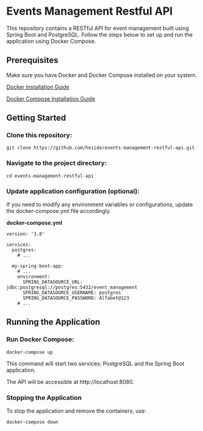 
# Events Management Restful API

This repository contains a RESTful API for event management built using Spring Boot and PostgreSQL. Follow the steps below to set up and run the application using Docker Compose.

## Prerequisites
Make sure you have Docker and Docker Compose installed on your system.

[Docker Installation Guide](https://docs.docker.com/engine/install/)

[Docker Compose Installation Guide](https://docs.docker.com/compose/install/)

## Getting Started
### Clone this repository:

``` git clone https://github.com/hezide/events-management-restful-api.git ```


### Navigate to the project directory:

``` cd events-management-restful-api ```

### Update application configuration (optional):

If you need to modify any environment variables or configurations, update the docker-compose.yml file accordingly.


**docker-compose.yml**
```
version: '3.8'

services:
  postgres:
    # ...
  
  my-spring-boot-app:
    # ...
    environment:
      SPRING_DATASOURCE_URL: jdbc:postgresql://postgres:5432/event_management
      SPRING_DATASOURCE_USERNAME: postgres
      SPRING_DATASOURCE_PASSWORD: Alfabet@123
    # ...
```

## Running the Application
### Run Docker Compose:

`docker-compose up`

This command will start two services: PostgreSQL and the Spring Boot application.

The API will be accessible at http://localhost:8080.

### Stopping the Application
To stop the application and remove the containers, use:

`docker-compose down`


